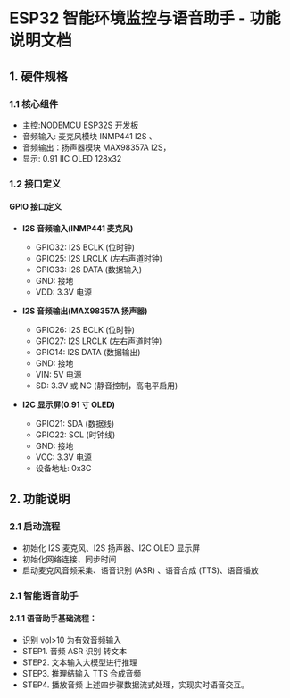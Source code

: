 # ESP32 智能环境监控与语音助手 - 功能说明文档

## 1. 硬件规格

### 1.1 核心组件

- 主控:NODEMCU ESP32S 开发板
- 音频输入: 麦克风模块 INMP441 I2S 、
- 音频输出：扬声器模块 MAX98357A I2S，
- 显示: 0.91 IIC OLED 128x32

### 1.2 接口定义

#### GPIO 接口定义

- **I2S 音频输入(INMP441 麦克风)**

  - GPIO32: I2S BCLK (位时钟)
  - GPIO25: I2S LRCLK (左右声道时钟)
  - GPIO33: I2S DATA (数据输入)
  - GND: 接地
  - VDD: 3.3V 电源

- **I2S 音频输出(MAX98357A 扬声器)**

  - GPIO26: I2S BCLK (位时钟)
  - GPIO27: I2S LRCLK (左右声道时钟)
  - GPIO14: I2S DATA (数据输出)
  - GND: 接地
  - VIN: 5V 电源
  - SD: 3.3V 或 NC (静音控制，高电平启用)

- **I2C 显示屏(0.91 寸 OLED)**
  - GPIO21: SDA (数据线)
  - GPIO22: SCL (时钟线)
  - GND: 接地
  - VCC: 3.3V 电源
  - 设备地址: 0x3C

## 2. 功能说明

### 2.1 启动流程

- 初始化 I2S 麦克风、I2S 扬声器、I2C OLED 显示屏
- 初始化网络连接、同步时间
- 启动麦克风音频采集、语音识别 (ASR) 、语音合成 (TTS)、语音播放

### 2.1 智能语音助手

#### 2.1.1 语音助手基础流程：

- 识别 vol>10 为有效音频输入
- STEP1. 音频 ASR 识别 转文本
- STEP2. 文本输入大模型进行推理
- STEP3. 推理结输入 TTS 合成音频
- STEP4. 播放音频
  上述四步骤数据流式处理，实现实时语音交互。
